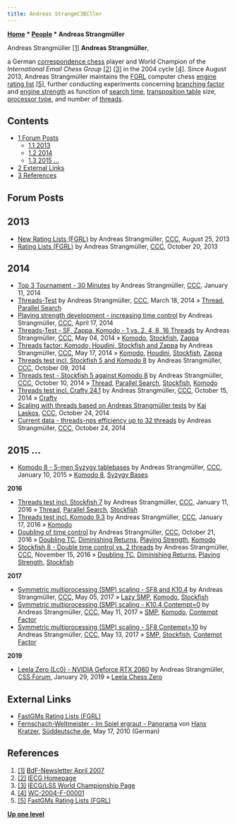 ```yaml
---
title: Andreas StrangmC3BCller
---
```

**[Home](Home "Home") * [People](People "People") * Andreas Strangmüller**

[](http://www.bdf-fernschachbund.de/newsletter/ausgaben/april2007.html) Andreas Strangmüller <a id="cite-note-1" href="#cite-ref-1">[1]</a>
**Andreas Strangmüller**,

a German [correspondence chess](https://en.wikipedia.org/wiki/Correspondence_chess) player and World Champion of the *International Email Chess Group* <a id="cite-note-2" href="#cite-ref-2">[2]</a> <a id="cite-note-3" href="#cite-ref-3">[3]</a> in the 2004 cycle <a id="cite-note-4" href="#cite-ref-4">[4]</a>. Since August 2013, Andreas Strangmüller maintains the [FGRL](FGRL "FGRL") computer chess [engine rating list](Engine_Rating_Lists "Engine Rating Lists") <a id="cite-note-5" href="#cite-ref-5">[5]</a>, further conducting experiments concerning [branching factor](Branching_Factor "Branching Factor") and [engine strength](Playing_Strength "Playing Strength") as function of [search time](Time_Management "Time Management"), [transposition table](Transposition_Table "Transposition Table") size, [processor type](X86-64 "X86-64"), and number of [threads](Thread "Thread").

## Contents

- [1 Forum Posts](#forum-posts)
  - [1.1 2013](#2013)
  - [1.2 2014](#2014)
  - [1.3 2015 ...](#2015-...)
- [2 External Links](#external-links)
- [3 References](#references)

## Forum Posts

## 2013

- [New Rating Lists (FGRL)](http://www.talkchess.com/forum/viewtopic.php?t=49097) by Andreas Strangmüller, [CCC](CCC "CCC"), August 25, 2013
- [Rating Lists (FGRL)](http://www.talkchess.com/forum/viewtopic.php?t=49775) by Andreas Strangmüller, [CCC](CCC "CCC"), October 20, 2013

## 2014

- [Top 3 Tournament - 30 Minutes](http://www.talkchess.com/forum/viewtopic.php?t=50860) by Andreas Strangmüller, [CCC](CCC "CCC"), January 11, 2014
- [Threads-Test](http://www.talkchess.com/forum/viewtopic.php?t=51655) by Andreas Strangmüller, [CCC](CCC "CCC"), March 18, 2014 » [Thread](Thread "Thread"), [Parallel Search](Parallel_Search "Parallel Search")
- [Playing strength development - increasing time control](http://www.talkchess.com/forum/viewtopic.php?t=52021) by Andreas Strangmüller, [CCC](CCC "CCC"), April 17, 2014
- [Threads-Test - SF, Zappa, Komodo - 1 vs. 2, 4, 8, 16 Threads](http://www.talkchess.com/forum/viewtopic.php?t=52219) by Andreas Strangmüller, [CCC](CCC "CCC"), May 04, 2014 » [Komodo](Komodo "Komodo"), [Stockfish](Stockfish "Stockfish"), [Zappa](Zappa "Zappa")
- [Threads factor: Komodo, Houdini, Stockfish and Zappa](http://www.talkchess.com/forum/viewtopic.php?p=570955) by Andreas Strangmüller, [CCC](CCC "CCC"), May 17, 2014 » [Komodo](Komodo "Komodo"), [Houdini](Houdini "Houdini"), [Stockfish](Stockfish "Stockfish"), [Zappa](Zappa "Zappa")
- [Threads test incl. Stockfish 5 and Komodo 8](http://www.talkchess.com/forum/viewtopic.php?t=53995) by Andreas Strangmüller, [CCC](CCC "CCC"), October 09, 2014
- [Threads test - Stockfish 5 against Komodo 8](http://www.talkchess.com/forum/viewtopic.php?t=54009) by Andreas Strangmüller, [CCC](CCC "CCC"), October 10, 2014 » [Thread](Thread "Thread"), [Parallel Search](Parallel_Search "Parallel Search"), [Stockfish](Stockfish "Stockfish"), [Komodo](Komodo "Komodo")
- [Threads test incl. Crafty 24.1](http://www.talkchess.com/forum/viewtopic.php?t=54059) by Andreas Strangmüller, [CCC](CCC "CCC"), October 15, 2014 » [Crafty](Crafty "Crafty")
- [Scaling with threads based on Andreas Strangmüller tests](http://www.talkchess.com/forum/viewtopic.php?t=54131) by [Kai Laskos](Kai_Laskos "Kai Laskos"), [CCC](CCC "CCC"), October 24, 2014
- [Current data - threads-nps efficiency up to 32 threads](http://www.talkchess.com/forum/viewtopic.php?t=54133) by Andreas Strangmüller, [CCC](CCC "CCC"), October 24, 2014

## 2015 ...

- [Komodo 8 - 5-men Syzygy tablebases](http://www.talkchess.com/forum/viewtopic.php?t=54928) by Andreas Strangmüller, [CCC](CCC "CCC"), January 10, 2015 » [Komodo 8](Komodo#8 "Komodo"), [Syzygy Bases](Syzygy_Bases "Syzygy Bases")

**2016**

- [Threads test incl. Stockfish 7](http://www.talkchess.com/forum/viewtopic.php?t=58887) by Andreas Strangmüller, [CCC](CCC "CCC"), January 11, 2016 » [Thread](Thread "Thread"), [Parallel Search](Parallel_Search "Parallel Search"), [Stockfish](Stockfish "Stockfish")
- [Threads test incl. Komodo 9.3](http://www.talkchess.com/forum/viewtopic.php?t=58950) by Andreas Strangmüller, [CCC](CCC "CCC"), January 17, 2016 » [Komodo](Komodo "Komodo")
- [Doubling of time control](http://www.talkchess.com/forum/viewtopic.php?t=61784) by Andreas Strangmüller, [CCC](CCC "CCC"), October 21, 2016 » [Doubling TC](Match_Statistics#DoublingTC "Match Statistics"), [Diminishing Returns](Depth#DiminishingReturns "Depth"), [Playing Strength](Playing_Strength "Playing Strength"), [Komodo](Komodo "Komodo")
- [Stockfish 8 - Double time control vs. 2 threads](http://www.talkchess.com/forum/viewtopic.php?t=62146) by Andreas Strangmüller, [CCC](CCC "CCC"), November 15, 2016 » [Doubling TC](Match_Statistics#DoublingTC "Match Statistics"), [Diminishing Returns](Depth#DiminishingReturns "Depth"), [Playing Strength](Playing_Strength "Playing Strength"), [Stockfish](Stockfish "Stockfish")

**2017**

- [Symmetric multiprocessing (SMP) scaling - SF8 and K10.4](http://www.talkchess.com/forum/viewtopic.php?t=63903) by Andreas Strangmüller, [CCC](CCC "CCC"), May 05, 2017 » [Lazy SMP](Lazy_SMP "Lazy SMP"), [Komodo](Komodo "Komodo"), [Stockfish](Stockfish "Stockfish")
- [Symmetric multiprocessing (SMP) scaling - K10.4 Contempt=0](http://www.talkchess.com/forum/viewtopic.php?t=63955) by Andreas Strangmüller, [CCC](CCC "CCC"), May 11, 2017 » [SMP](SMP "SMP"), [Komodo](Komodo "Komodo"), [Contempt Factor](Contempt_Factor "Contempt Factor")
- [Symmetric multiprocessing (SMP) scaling - SF8 Contempt=10](http://www.talkchess.com/forum/viewtopic.php?t=63967) by Andreas Strangmüller, [CCC](CCC "CCC"), May 13, 2017 » [SMP](SMP "SMP"), [Stockfish](Stockfish "Stockfish"), [Contempt Factor](Contempt_Factor "Contempt Factor")

**2019**

- [Leela Zero (Lc0) - NVIDIA Geforce RTX 2060](http://forum.computerschach.de/cgi-bin/mwf/topic_show.pl?tid=10194) by Andreas Strangmüller, [CSS Forum](Computer_Chess_Forums "Computer Chess Forums"), January 29, 2019 » [Leela Chess Zero](Leela_Chess_Zero "Leela Chess Zero")

## External Links

- [FastGMs Rating Lists (FGRL)](http://www.fastgm.de/)
- [Fernschach-Weltmeister - Im Spiel ergraut - Panorama](http://www.sueddeutsche.de/panorama/fernschach-weltmeister-im-spiel-ergraut-1.858948) von [Hans Kratzer](http://www.bdzv.de/preistraeger-preisverleihung/preisverleihung-2000/hans-kratzer/), [Süddeutsche.de](https://en.wikipedia.org/wiki/S%C3%BCddeutsche_Zeitung), May 17, 2010 (German)

## References

1. <a id="cite-ref-1" href="#cite-note-1">[1]</a> [BdF-Newsletter April 2007](http://www.bdf-fernschachbund.de/newsletter/ausgaben/april2007.html)
1. <a id="cite-ref-2" href="#cite-note-2">[2]</a> [IECG Homepage](http://www.iecg.org/)
1. <a id="cite-ref-3" href="#cite-note-3">[3]</a> [IECG/LSS World Championship Page](http://www.iecg.org/iecgwcinfo.htm)
1. <a id="cite-ref-4" href="#cite-note-4">[4]</a> [WC-2004-F-00001](http://www.iecg.org/results/WC-2004-F-00001.htm)
1. <a id="cite-ref-5" href="#cite-note-5">[5]</a> [FastGMs Rating Lists (FGRL)](http://www.fastgm.de/)

**[Up one level](People "People")**

